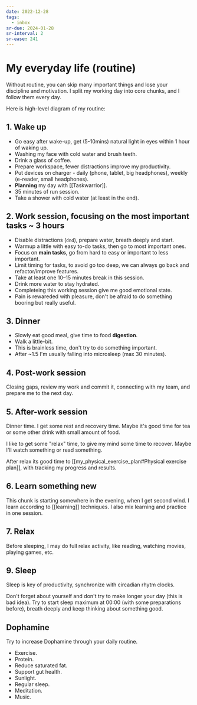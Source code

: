 ```yaml
---
date: 2022-12-28
tags:
  - inbox
sr-due: 2024-01-28
sr-interval: 2
sr-ease: 241
---
```


# My everyday life (routine)

Without routine, you can skip many important things and lose your discipline and
motivation. I split my working day into core chunks, and I follow them every
day.

Here is high-level diagram of my routine:

## 1. Wake up

- Go easy after wake-up, get (5-10mins) natural light in eyes within 1 hour of
  waking up.
- Washing my face with cold water and brush teeth.
- Drink a glass of coffee.
- Prepare workspace, fewer distractions improve my productivity.
- Put devices on charger - daily (phone, tablet, big headphones), weekly
  (e-reader, small headphones).
- **Planning** my day with [[Taskwarrior]].
- 35 minutes of run session.
- Take a shower with cold water (at least in the end).

## 2. Work session, focusing on the most important tasks ~ 3 hours

- Disable distractions (`dnd`), prepare water, breath deeply and start.
- Warmup a little with easy to-do tasks, then go to most important ones.
- Focus on **main tasks**, go from hard to easy or important to less important.
- Limit timing for tasks, to avoid go too deep, we can always go back and
  refactor/improve features.
- Take at least one 10–15 minutes break in this session.
- Drink more water to stay hydrated.
- Completeing this working session give me good emotional state.
- Pain is rewareded with pleasure, don't be afraid to do something booring but
  really useful.

## 3. Dinner

- Slowly eat good meal, give time to food **digestion**.
- Walk a little-bit.
- This is brainless time, don't try to do something important.
- After ~1.5 I'm usually falling into microsleep (max 30 minutes).

## 4. Post-work session

Closing gaps, review my work and commit it, connecting with my team, and prepare
me to the next day.

## 5. After-work session

Dinner time. I get some rest and recovery time. Maybe it's good time
for tea or some other drink with small amount of food.

I like to get some "relax" time, to give my mind some time to recover. Maybe
I'll watch something or read something.

After relax its good time to [[my_physical_exercise_plan#Physical exercise
plan]], with tracking my progress and results.

## 6. Learn something new

This chunk is starting somewhere in the evening, when I get second wind.
I learn according to [[learning]] techniques. I also mix learning and practice
in one session.

## 7. Relax

Before sleeping, I may do full relax activity, like reading, watching movies,
playing games, etc.

## 9. Sleep

Sleep is key of productivity, synchronize with circadian rhytm clocks.

Don't forget about yourself and don't try to make longer your day (this is bad
idea). Try to start sleep maximum at 00:00 (with some preparations before),
breath deeply and keep thinking about something good.

## Dophamine

Try to increase Dophamine through your daily routine.

- Exercise.
- Protein.
- Reduce saturated fat.
- Support gut health.
- Sunlight.
- Regular sleep.
- Meditation.
- Music.
